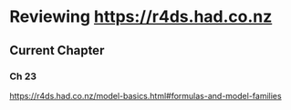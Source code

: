 # Reviewing https://r4ds.had.co.nz

## Current Chapter 
### Ch 23
https://r4ds.had.co.nz/model-basics.html#formulas-and-model-families
